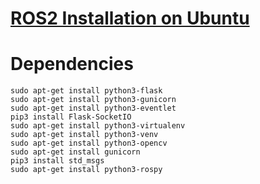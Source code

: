 # [ROS2 Installation on Ubuntu](https://docs.ros.org/en/iron/Installation/Ubuntu-Install-Debians.html)

# Dependencies
``` 
sudo apt-get install python3-flask
sudo apt-get install python3-gunicorn
sudo apt-get install python3-eventlet
pip3 install Flask-SocketIO
sudo apt-get install python3-virtualenv
sudo apt-get install python3-venv
sudo apt-get install python3-opencv
sudo apt-get install gunicorn
pip3 install std_msgs
sudo apt-get install python3-rospy
```